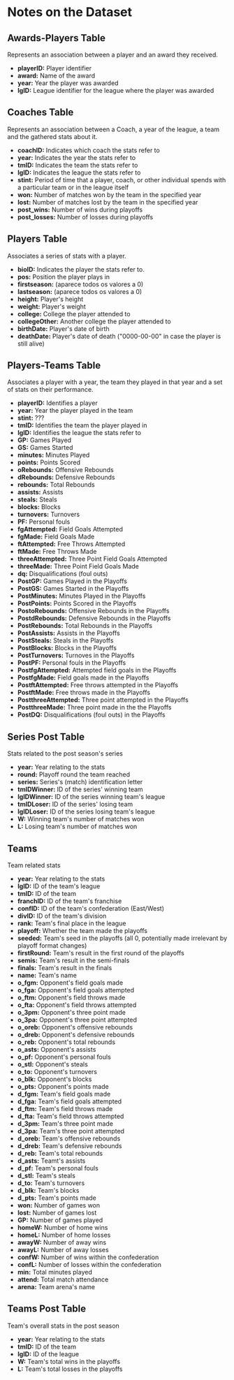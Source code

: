# Notes on the Dataset

## Awards-Players Table
Represents an association between a player and an award they received.
- **playerID:** Player identifier
- **award:** Name of the award
- **year:** Year the player was awarded
- **lgID:** League identifier for the league where the player was awarded

## Coaches Table
Represents an association between a Coach, a year of the league, a team and the gathered stats about it.
- **coachID:** Indicates which coach the stats refer to
- **year:** Indicates the year the stats refer to
- **tmID:** Indicates the team the stats refer to
- **lgID:** Indicates the league the stats refer to
- **stint:** Period of time that a player, coach, or other individual spends with a particular team or in the league itself
- **won:** Number of matches won by the team in the specified year
- **lost:** Number of matches lost by the team in the specified year
- **post_wins:** Number of wins during playoffs
- **post_losses:** Number of losses during playoffs

## Players Table
Associates a series of stats with a player.
- **bioID:** Indicates the player the stats refer to.
- **pos:** Position the player plays in 
- **firstseason:** (aparece todos os valores a 0)
- **lastseason:** (aparece todos os valores a 0)
- **height:** Player's height
- **weight:** Player's weight
- **college:** College the player attended to
- **collegeOther:** Another college the player attended to
- **birthDate:** Player's date of birth
- **deathDate:** Player's date of death ("0000-00-00" in case the player is still alive)

## Players-Teams Table
Associates a player with a year, the team they played in that year and a set of stats on their performance.
- **playerID:** Identifies a player
- **year:** Year the player played in the team
- **stint:** ???
- **tmID:** Identifies the team the player played in
- **lgID:** Identifies the league the stats refer to
- **GP:** Games Played
- **GS:** Games Started
- **minutes:** Minutes Played
- **points:** Points Scored 
- **oRebounds:** Offensive Rebounds
- **dRebounds:** Defensive Rebounds
- **rebounds:** Total Rebounds
- **assists:** Assists
- **steals:** Steals
- **blocks:** Blocks
- **turnovers:** Turnovers
- **PF:** Personal fouls
- **fgAttempted:** Field Goals Attempted
- **fgMade:** Field Goals Made
- **ftAttempted:** Free Throws Attempted
- **ftMade:** Free Throws Made
- **threeAttempted:** Three Point Field Goals Attempted
- **threeMade:** Three Point Field Goals Made
- **dq:** Disqualifications (foul outs)
- **PostGP:** Games Played in the Playoffs
- **PostGS:** Games Started in the Playoffs
- **PostMinutes:** Minutes Played in the Playoffs
- **PostPoints:** Points Scored in the Playoffs
- **PostoRebounds:** Offensive Rebounds in the Playoffs
- **PostdRebounds:** Defensive Rebounds in the Playoffs
- **PostRebounds:** Total Rebounds in the Playoffs
- **PostAssists:** Assists in the Playoffs
- **PostSteals:** Steals in the Playoffs
- **PostBlocks:** Blocks in the Playoffs
- **PostTurnovers:** Turnoves in the Playoffs
- **PostPF:** Personal fouls in the Playoffs
- **PostfgAttempted:** Attempted field goals in the Playoffs
- **PostfgMade:** Field goals made in the Playoffs
- **PostftAttempted:** Free throws attempted in the Playoffs
- **PostftMade:** Free throws made in the Playoffs
- **PostthreeAttempted:** Three point attempted in the Playoffs
- **PostthreeMade:** Three point made in the the Playoffs
- **PostDQ:** Disqualifications (foul outs) in the Playoffs

## Series Post Table
Stats related to the post season's series
- **year:** Year relating to the stats
- **round:** Playoff round the team reached
- **series:** Series's (match) identification letter
- **tmIDWinner:** ID of the series' winning team
- **lgIDWinner:** ID of the series winning team's league
- **tmIDLoser:** ID of the series' losing team
- **lgIDLoser:** ID of the series losing team's league
- **W:** Winning team's number of matches won
- **L:** Losing team's number of matches won

## Teams
Team related stats
- **year:** Year relating to the stats
- **lgID:** ID of the team's league
- **tmID:** ID of the team
- **franchID:** ID of the team's franchise
- **confID:** ID of the team's confederation (East/West)
- **divID:** ID of the team's division
- **rank:** Team's final place in the league
- **playoff:** Whether the team made the playoffs
- **seeded:** Team's seed in the playoffs (all 0, potentially made irrelevant by playoff format changes)
- **firstRound:** Team's result in the first round of the playoffs
- **semis:** Team's result in the semi-finals
- **finals:** Team's result in the finals
- **name:** Team's name
- **o_fgm:** Opponent's field goals made
- **o_fga:** Opponent's field goals attempted
- **o_ftm:** Opponent's field throws made
- **o_fta:** Opponent's field throws attempted
- **o_3pm:** Opponent's three point made
- **o_3pa:** Opponent's three point attempted
- **o_oreb:** Opponent's offensive rebounds
- **o_dreb:** Opponent's defensive rebounds
- **o_reb:** Opponent's total rebounds
- **o_asts:** Opponent's assists
- **o_pf:** Opponent's personal fouls
- **o_stl:** Opponent's steals
- **o_to:** Opponent's turnovers
- **o_blk:** Opponent's blocks
- **o_pts:** Opponent's points made
- **d_fgm:** Team's field goals made
- **d_fga:** Team's field goals attempted
- **d_ftm:** Team's field throws made
- **d_fta:** Team's field throws attempted
- **d_3pm:** Team's three point made
- **d_3pa:** Team's three point attempted
- **d_oreb:** Team's offensive rebounds
- **d_dreb:** Team's defensive rebounds
- **d_reb:** Team's total rebounds
- **d_asts:** Teamt's assists
- **d_pf:** Team's personal fouls
- **d_stl:** Team's steals
- **d_to:** Team's turnovers
- **d_blk:** Team's blocks
- **d_pts:** Team's points made
- **won:** Number of games won
- **lost:** Number of games lost
- **GP:** Number of games played
- **homeW:** Number of home wins
- **homeL:** Number of home losses
- **awayW:** Number of away wins
- **awayL:** Number of away losses
- **confW:** Number of wins within the confederation
- **confL:** Number of losses within the confederation
- **min:** Total minutes played
- **attend:** Total match attendance
- **arena:** Team arena's name

## Teams Post Table
Team's overall stats in the post season
- **year:** Year relating to the stats
- **tmID:** ID of the team
- **lgID:** ID of the league
- **W:** Team's total wins in the playoffs
- **L:** Team's total losses in the playoffs